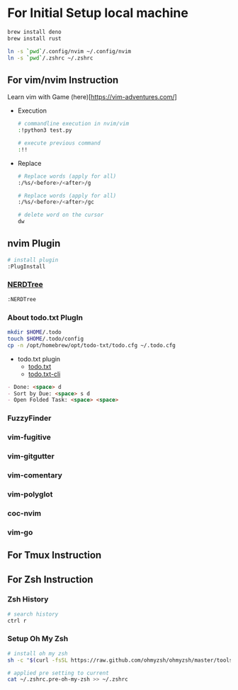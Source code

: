 # For Initial Setup local machine

```bash
brew install deno
brew install rust

ln -s `pwd`/.config/nvim ~/.config/nvim
ln -s `pwd`/.zshrc ~/.zshrc
```

## For vim/nvim Instruction
Learn vim with Game (here)[https://vim-adventures.com/]

- Execution
  ```bash
  # commandline execution in nvim/vim
  :!python3 test.py 

  # execute previous command
  :!!
  ```

- Replace
  ```bash
  # Replace words (apply for all)
  :/%s/<before>/<after>/g
  
  # Replace words (apply for all)
  :/%s/<before>/<after>/gc

  # delete word on the cursor
  dw
  ```

## nvim Plugin
```bash
# install plugin
:PlugInstall
```

### [NERDTree](https://github.com/preservim/nerdtree)
```bash
:NERDTree
```

### About todo.txt PlugIn

```bash
mkdir $HOME/.todo
touch $HOME/.todo/config
cp -n /opt/homebrew/opt/todo-txt/todo.cfg ~/.todo.cfg
```

- todo.txt plugin
  - [todo.txt](https://github.com/callmekohei/vim-todoedit/blob/master/doc/todoedit.txt)
  - [todo.txt-cli](https://github.com/todotxt/todo.txt-cli)

```md
- Done: <space> d
- Sort by Due: <space> s d
- Open Folded Task: <space> <space>
```

### FuzzyFinder
### vim-fugitive
### vim-gitgutter
### vim-comentary
### vim-polyglot
### coc-nvim
### vim-go

## For Tmux Instruction

## For Zsh Instruction

### Zsh History
```zsh
# search history
ctrl r
```

### Setup Oh My Zsh
```zsh
# install oh my zsh
sh -c "$(curl -fsSL https://raw.github.com/ohmyzsh/ohmyzsh/master/tools/install.sh)"

# applied pre setting to current
cat ~/.zshrc.pre-oh-my-zsh >> ~/.zshrc
```


